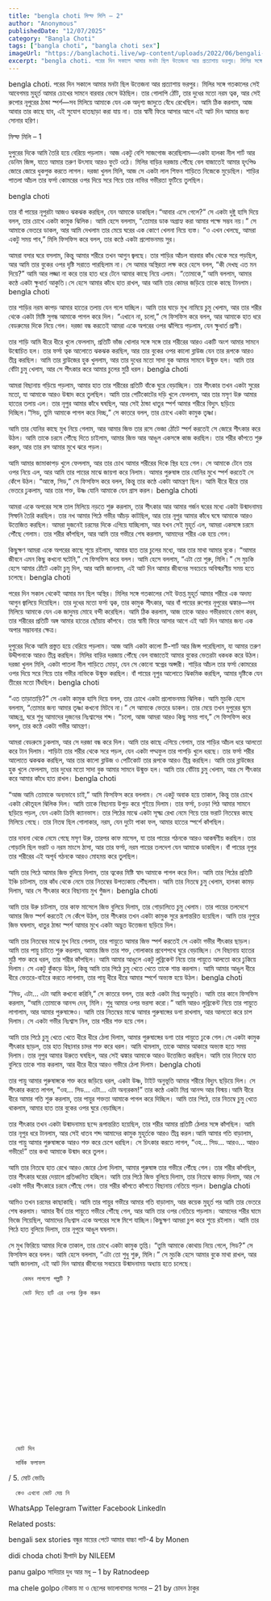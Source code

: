 ```yaml
---
title: "bengla choti মিল্ফ মিলি – 2"
author: "Anonymous"
publishedDate: "12/07/2025"
category: "Bangla Choti"
tags: ["bangla choti", "bangla choti sex"]
imageUrl: "https://banglachoti.live/wp-content/uploads/2022/06/bengali-sex-stories-e1655570085519-150x150.jpg"
excerpt: "bengla choti. পরের দিন সকালে আমার মনটা ছিল উত্তেজনা আর প্রত্যাশায় ভরপুর। মিলির সঙ্গে গতকালের সেই আবেগময় মুহূর্ত আমার চোখের সামনে বারবার ভেসে উঠছিল। তার গোলাপি ঠোঁট, তার দুধের মতো নরম ত্বক, আর সেই রু..."
---
```


bengla choti. পরের দিন সকালে আমার মনটা ছিল উত্তেজনা আর প্রত্যাশায় ভরপুর। মিলির সঙ্গে গতকালের সেই আবেগময় মুহূর্ত আমার চোখের সামনে বারবার ভেসে উঠছিল। তার গোলাপি ঠোঁট, তার দুধের মতো নরম ত্বক, আর সেই রুপোর নূপুরের ঠান্ডা স্পর্শ—সব মিলিয়ে আমাকে যেন এক অদৃশ্য জাদুতে বেঁধে রেখেছিল। আমি ঠিক করলাম, আজ আবার তার কাছে যাব, এই সুযোগ হাতছাড়া করা যায় না। তার স্বামী ফিরে আসার আগে এই আট দিন আমার জন্য সোনার হরিণ।


মিল্ফ মিলি – 1


দুপুরের দিকে আমি তৈরি হয়ে বেরিয়ে পড়লাম। আজ একটু বেশি সাজগোজ করেছিলাম—একটা হালকা নীল শার্ট আর ডেনিম জিন্স, যাতে আমার তরুণ উৎসাহ আরও ফুটে ওঠে। মিলির বাড়ির দরজায় পৌঁছে বেল বাজাতেই আমার হৃৎপিণ্ড জোরে জোরে ধুকপুক করতে লাগল। দরজা খুলল মিলি, আজ সে একটা লাল শিফন শাড়িতে নিজেকে মুড়েছিল। শাড়ির পাতলা আঁচল তার ফর্সা কোমরের ওপর দিয়ে সরে গিয়ে তার নাভির গভীরতা ফুটিয়ে তুলছিল।


bengla choti


তার বাঁ পায়ের নূপুরটা আজও ঝকঝক করছিল, যেন আমাকে ডাকছিল।“আবার এসে গেলে?” সে একটা দুষ্টু হাসি দিয়ে বলল, তার চোখে একটা কামুক ঝিলিক। আমি হেসে বললাম, “তোমার ডাক অগ্রাহ্য করা আমার পক্ষে সম্ভব নয়।” সে আমাকে ভেতরে ডাকল, আর আমি দেখলাম তার মেয়ে ঘরের এক কোণে খেলনা নিয়ে ব্যস্ত। “ও এখন খেলছে, আমরা একটু সময় পাব,” মিলি ফিসফিস করে বলল, তার কণ্ঠে একটা প্রলোভনময় সুর।


আমরা বসার ঘরে বসলাম, কিন্তু আমার শরীরে তখন আগুন জ্বলছে। তার শাড়ির আঁচল বারবার কাঁধ থেকে সরে পড়ছিল, আর আমি তার বুকের ওপর দৃষ্টি সরাতে পারছিলাম না। সে আমার অস্থিরতা লক্ষ করে হেসে বলল, “কী দেখছ এত মন দিয়ে?” আমি আর লজ্জা না করে তার হাত ধরে টেনে আমার কাছে নিয়ে এলাম। “তোমাকে,” আমি বললাম, আমার কণ্ঠে একটা ক্ষুধার্ত আকুতি।সে হেসে আমার কাঁধে হাত রাখল, আর আমি তার কোমর জড়িয়ে তাকে কাছে টানলাম। bengla choti


তার শাড়ির নরম কাপড় আমার হাতের তলায় যেন গলে যাচ্ছিল। আমি তার ঘাড়ে মুখ নামিয়ে চুমু খেলাম, আর তার শরীর থেকে একটা মিষ্টি সুগন্ধ আমাকে পাগল করে দিল। “এখানে না, চলো,” সে ফিসফিস করে বলল, আর আমাকে হাত ধরে বেডরুমের দিকে নিয়ে গেল। দরজা বন্ধ করতেই আমরা একে অপরের ওপর ঝাঁপিয়ে পড়লাম, যেন ক্ষুধার্ত প্রাণী।












তার শাড়ি আমি ধীরে ধীরে খুলে ফেললাম, প্রতিটি ভাঁজ খোলার সঙ্গে সঙ্গে তার শরীরের আরও একটি অংশ আমার সামনে উন্মোচিত হল। তার ফর্সা ত্বক আলোতে ঝকঝক করছিল, আর তার বুকের ওপর কালো ব্লাউজ যেন তার রূপকে আরও তীব্র করছিল। আমি তার ব্লাউজের হুক খুললাম, আর তার দুধের মতো সাদা বুক আমার সামনে উন্মুক্ত হল। আমি তার বোঁটা চুমু খেলাম, আর সে শীৎকার করে আমার চুলের মুঠি ধরল। bengla choti


আমরা বিছানায় গড়িয়ে পড়লাম, আমার হাত তার শরীরের প্রতিটি বাঁকে ঘুরে বেড়াচ্ছিল। তার শীৎকার তখন একটা সুরের মতো, যা আমাকে আরও উন্মাদ করে তুলছিল। আমি তার পেটিকোটের দড়ি খুলে ফেললাম, আর তার মসৃণ উরু আমার হাতের তলায় এল। তার নূপুর আমার কাঁধে ঘষছিল, আর সেই ঠান্ডা ধাতুর স্পর্শ আমার শরীরে বিদ্যুৎ ছড়িয়ে দিচ্ছিল।“সিড, তুমি আমাকে পাগল করে দিচ্ছ,” সে কাতরে বলল, তার চোখে একটা কামুক তৃষ্ণা।


আমি তার যোনির কাছে মুখ নিয়ে গেলাম, আর আমার জিভ তার রসে ভেজা ঠোঁটে স্পর্শ করতেই সে জোরে শীৎকার করে উঠল। আমি তাকে চরমে পৌঁছে দিতে চাইলাম, আমার জিভ আর আঙুল একসঙ্গে কাজ করছিল। তার শরীর কাঁপতে শুরু করল, আর তার রস আমার মুখে ঝরে পড়ল।


আমি আমার জামাকাপড় খুলে ফেললাম, আর তার চোখ আমার শরীরের দিকে স্থির হয়ে গেল। সে আমাকে টেনে তার ওপর নিয়ে এল, আর আমি তার পায়ের মাঝে জায়গা করে নিলাম। আমার পুরুষাঙ্গ তার যোনির মুখে স্পর্শ করতেই সে কেঁপে উঠল। “আস্তে, সিড,” সে ফিসফিস করে বলল, কিন্তু তার কণ্ঠে একটা আমন্ত্রণ ছিল। আমি ধীরে ধীরে তার ভেতরে ঢুকলাম, আর তার শক্ত, উষ্ণ যোনি আমাকে যেন গ্রাস করল। bengla choti


আমরা একে অপরের সঙ্গে তাল মিলিয়ে নড়তে শুরু করলাম, তার শীৎকার আর আমার গর্জন ঘরের মধ্যে একটা উন্মাদনাময় সিম্ফনি তৈরি করছিল। তার নখ আমার পিঠে গভীর আঁচড় কাটছিল, আর তার নূপুর আমার কাঁধে ঘষে আমাকে আরও উত্তেজিত করছিল। আমরা দুজনেই চরমের দিকে এগিয়ে যাচ্ছিলাম, আর যখন সেই মুহূর্ত এল, আমরা একসঙ্গে চরমে পৌঁছে গেলাম। তার শরীর কাঁপছিল, আর আমি তার গভীরে শেষ করলাম, আমাদের শরীর এক হয়ে গেল।


কিছুক্ষণ আমরা একে অপরের কাছে শুয়ে রইলাম, আমার হাত তার চুলের মধ্যে, আর তার মাথা আমার বুকে। “আমার জীবনে এমন কিছু কখনো ঘটেনি,” সে ফিসফিস করে বলল। আমি হেসে বললাম, “এটা তো শুরু, মিলি।” সে মুচকি হেসে আমার ঠোঁটে একটা চুমু দিল, আর আমি জানলাম, এই আট দিন আমার জীবনের সবচেয়ে অবিস্মরণীয় সময় হতে চলেছে। bengla choti


পরের দিন সকাল থেকেই আমার মন ছিল অস্থির। মিলির সঙ্গে গতকালের সেই উত্তপ্ত মুহূর্ত আমার শরীরে এক অদম্য আগুন জ্বালিয়ে দিয়েছিল। তার দুধের মতো ফর্সা ত্বক, তার কামুক শীৎকার, আর বাঁ পায়ের রুপোর নূপুরের ঝঙ্কার—সব মিলিয়ে আমাকে যেন এক জাদুময় মোহে বন্দী করেছিল। আমি ঠিক করলাম, আজ তাকে আরও গভীরভাবে ভোগ করব, তার শরীরের প্রতিটি অঙ্গ আমার হাতের ছোঁয়ায় কাঁপবে। তার স্বামী ফিরে আসার আগে এই আট দিন আমার জন্য এক অপার সম্ভাবনার ক্ষেত্র।


দুপুরের দিকে আমি প্রস্তুত হয়ে বেরিয়ে পড়লাম। আজ আমি একটা কালো টি-শার্ট আর জিন্স পরেছিলাম, যা আমার তরুণ উদ্দীপনাকে আরও তীব্র করছিল। মিলির বাড়ির দরজায় পৌঁছে বেল বাজাতেই আমার বুকের ভেতরটা ধকধক করে উঠল। দরজা খুলল মিলি, একটা পাতলা নীল শাড়িতে মোড়া, যেন সে কোনো স্বপ্নের অপ্সরী। শাড়ির আঁচল তার ফর্সা কোমরের ওপর দিয়ে সরে গিয়ে তার গভীর নাভিকে উন্মুক্ত করছিল। বাঁ পায়ের নূপুর আলোতে ঝিকমিক করছিল, আমার দৃষ্টিকে যেন তীরের মতো বিঁধছিল। bengla choti


“এত তাড়াতাড়ি?” সে একটা কামুক হাসি দিয়ে বলল, তার চোখে একটা প্রলোভনময় ঝিলিক। আমি মুচকি হেসে বললাম, “তোমার জন্য আমার তৃষ্ণা কখনো মিটবে না।” সে আমাকে ভেতরে ডাকল। তার মেয়ে তখন দুপুরের ঘুমে আচ্ছন্ন, ঘরে শুধু আমাদের দুজনের নিঃশ্বাসের শব্দ। “চলো, আজ আমরা আরও কিছু সময় পাব,” সে ফিসফিস করে বলল, তার কণ্ঠে একটা গভীর আমন্ত্রণ।


আমরা বেডরুমে ঢুকলাম, আর সে দরজা বন্ধ করে দিল। আমি তার কাছে এগিয়ে গেলাম, তার শাড়ির আঁচল ধরে আলতো করে টান দিলাম। শাড়িটা তার শরীর থেকে সরে পড়ল, যেন একটা পদ্মফুল তার পাপড়ি খুলে ধরছে। তার ফর্সা শরীর আলোতে ঝকঝক করছিল, আর তার কালো ব্লাউজ ও পেটিকোট তার রূপকে আরও তীব্র করছিল। আমি তার ব্লাউজের হুক খুলে ফেললাম, তার দুধের মতো সাদা বুক আমার সামনে উন্মুক্ত হল। আমি তার বোঁটায় চুমু খেলাম, আর সে শীৎকার করে আমার কাঁধে হাত রাখল। bengla choti


“আজ আমি তোমাকে অন্যভাবে চাই,” আমি ফিসফিস করে বললাম। সে একটু অবাক হয়ে তাকাল, কিন্তু তার চোখে একটা কৌতূহল ঝিলিক দিল। আমি তাকে বিছানায় উপুড় করে শুইয়ে দিলাম। তার ফর্সা, চওড়া পিঠ আমার সামনে ছড়িয়ে পড়ল, যেন একটা ক্রিমি ক্যানভাস। তার পিঠের মাঝে একটা সূক্ষ্ম রেখা নেমে গিয়ে তার ভরাট নিতম্বের কাছে মিলিয়ে গেছে। তার নিতম্ব ছিল গোলাকার, নরম, যেন দুটো পাকা ফল, আমার হাতের স্পর্শে কাঁপছিল।


তার দাবনা থেকে নেমে গেছে মসৃণ উরু, তারপর কাফ মাসেল, যা তার পায়ের গঠনকে আরও আকর্ষণীয় করছিল। তার গোড়ালি ছিল ভরাট ও নরম মাংসে ঠাসা, আর তার ফর্সা, নরম পায়ের তলদেশ যেন আমাকে ডাকছিল। বাঁ পায়ের নূপুর তার শরীরের এই অপূর্ব গঠনকে আরও মোহময় করে তুলছিল।


আমি তার পিঠে আমার জিভ বুলিয়ে দিলাম, তার ত্বকের মিষ্টি স্বাদ আমাকে পাগল করে দিল। আমি তার পিঠের প্রতিটি ইঞ্চি চাটলাম, তার কাঁধ থেকে নেমে তার নিতম্বের উপত্যকায় পৌঁছলাম। আমি তার নিতম্বে চুমু খেলাম, হালকা কামড় দিলাম, আর সে শীৎকার করে বিছানায় মুখ গুঁজল। bengla choti


আমি তার উরু চাটলাম, তার কাফ মাসেলে জিভ বুলিয়ে দিলাম, তার গোড়ালিতে চুমু খেলাম। তার পায়ের তলদেশে আমার জিভ স্পর্শ করতেই সে কেঁপে উঠল, তার শীৎকার তখন একটা কামুক সুরে রূপান্তরিত হয়েছিল। আমি তার নূপুরে জিভ ঘষলাম, ধাতুর ঠান্ডা স্পর্শ আমার মুখে একটা অদ্ভুত উত্তেজনা ছড়িয়ে দিল।


আমি তার নিতম্বের মাঝে মুখ নিয়ে গেলাম, তার পায়ুতে আমার জিভ স্পর্শ করতেই সে একটা গভীর শীৎকার ছাড়ল। আমি তার পায়ু চাটতে শুরু করলাম, আমার জিভ তার শক্ত, গোলাকার প্রবেশপথে ঘুরে বেড়াচ্ছিল। সে বিছানায় হাতের মুঠি শক্ত করে ধরল, তার শরীর কাঁপছিল। আমি আমার আঙুলে একটু লুব্রিকেন্ট নিয়ে তার পায়ুতে আলতো করে ঢুকিয়ে দিলাম। সে একটু কুঁকড়ে উঠল, কিন্তু আমি তার পিঠে চুমু খেতে খেতে তাকে শান্ত করলাম। আমি আমার আঙুল ধীরে ধীরে ভেতরে-বাইরে করতে লাগলাম, তার পায়ু ধীরে ধীরে আমার স্পর্শে অভ্যস্ত হয়ে উঠল। bengla choti


“সিড, এটা… এটা আমি কখনো করিনি,” সে কাতরে বলল, তার কণ্ঠে একটা মিশ্র অনুভূতি। আমি তার কানে ফিসফিস করলাম, “আমি তোমাকে আনন্দ দেব, মিলি। শুধু আমার ওপর ভরসা করো।” আমি আরও লুব্রিকেন্ট নিয়ে তার পায়ুতে লাগালাম, আর আমার পুরুষাঙ্গেও। আমি তার নিতম্বের মাঝে আমার পুরুষাঙ্গের ডগা রাখলাম, আর আলতো করে চাপ দিলাম। সে একটা গভীর নিঃশ্বাস নিল, তার শরীর শক্ত হয়ে গেল।


আমি তার পিঠে চুমু খেতে খেতে ধীরে ধীরে ঠেলা দিলাম, আমার পুরুষাঙ্গের ডগা তার পায়ুতে ঢুকে গেল।সে একটা কামুক শীৎকার ছাড়ল, তার হাত বিছানার চাদর শক্ত করে ধরল। আমি থামলাম, তাকে আমার আকারে অভ্যস্ত হতে সময় দিলাম। তার নূপুর আমার উরুতে ঘষছিল, আর সেই ঝঙ্কার আমাকে আরও উত্তেজিত করছিল। আমি তার নিতম্বে হাত বুলিয়ে তাকে শান্ত করলাম, আর ধীরে ধীরে আরও গভীরে ঠেলা দিলাম। bengla choti


তার পায়ু আমার পুরুষাঙ্গকে শক্ত করে জড়িয়ে ধরল, একটা উষ্ণ, টাইট অনুভূতি আমার শরীরে বিদ্যুৎ ছড়িয়ে দিল। সে শীৎকার করতে লাগল, “ওহ… সিড… এটা… এটা অন্যরকম!” তার কণ্ঠে একটা মিশ্র আনন্দ আর বিস্ময়।আমি ধীরে ধীরে আমার গতি শুরু করলাম, তার পায়ুর শক্ততা আমাকে পাগল করে দিচ্ছিল। আমি তার পিঠে, তার নিতম্বে চুমু খেতে থাকলাম, আমার হাত তার বুকের ওপর ঘুরে বেড়াচ্ছিল।


তার শীৎকার তখন একটা উন্মাদনাময় ছন্দে রূপান্তরিত হয়েছিল, তার শরীর আমার প্রতিটি ঠেলার সঙ্গে কাঁপছিল। আমি তার নূপুর ধরে টানলাম, আর সেই ধাতব শব্দ আমাদের কামুক মুহূর্তকে আরও তীব্র করল।আমি আমার গতি বাড়ালাম, তার পায়ু আমার পুরুষাঙ্গকে আরও শক্ত করে চেপে ধরছিল। সে চিৎকার করতে লাগল, “ওহ… সিড… আরও… আরও গভীরে!” তার কথা আমাকে উন্মাদ করে তুলল।


আমি তার নিতম্বে হাত রেখে আরও জোরে ঠেলা দিলাম, আমার পুরুষাঙ্গ তার গভীরে পৌঁছে গেল। তার শরীর কাঁপছিল, তার শীৎকার ঘরের দেয়ালে প্রতিধ্বনিত হচ্ছিল। আমি তার পিঠে জিভ বুলিয়ে দিলাম, তার নিতম্বে কামড় দিলাম, আর সে একটা গভীর শীৎকারে চরমে পৌঁছে গেল। তার শরীর কাঁপতে কাঁপতে বিছানায় নেতিয়ে পড়ল। bengla choti


আমিও তখন চরমের কাছাকাছি। আমি তার পায়ুর গভীরে আমার গতি বাড়ালাম, আর কয়েক মুহূর্ত পর আমি তার ভেতরে শেষ করলাম। আমার বীর্য তার পায়ুতে গভীরে পৌঁছে গেল, আর আমি তার ওপর নেতিয়ে পড়লাম। আমাদের শরীর ঘামে ভিজে গিয়েছিল, আমাদের নিঃশ্বাস একে অপরের সঙ্গে মিশে যাচ্ছিল।কিছুক্ষণ আমরা চুপ করে শুয়ে রইলাম। আমি তার পিঠে হাত বুলিয়ে দিলাম, তার নূপুরে আঙুল ঘষলাম।


সে মুখ ফিরিয়ে আমার দিকে তাকাল, তার চোখে একটা কামুক তৃপ্তি। “তুমি আমাকে কোথায় নিয়ে গেলে, সিড?” সে ফিসফিস করে বলল। আমি হেসে বললাম, “এটা তো শুধু শুরু, মিলি।” সে মুচকি হেসে আমার বুকে মাথা রাখল, আর আমি জানলাম, এই আট দিন আমার জীবনের সবচেয়ে উন্মাদনাময় অধ্যায় হতে চলেছে।


 
 
 
        কেমন লাগলো গল্পটি ?      
 
        ভোট দিতে হার্ট এর ওপর ক্লিক করুন      
 
 
 
 
 
 
 
 
 
 
 
 
 
 
 
 
 
 
 
 
 
      ভোট দিন    
 
      সার্বিক ফলাফল 
 / 5. মোট ভোটঃ 
 
 
      কেও এখনো ভোট দেয় নি    
 
 
 
 
WhatsApp
Telegram
Twitter
Facebook
LinkedIn




Related posts:






bengali sex stories বন্ধুর মায়ের পেটে আমার বাচ্চা পার্ট-4 by Monen




didi choda choti রীপাদি by NILEEM




panu galpo সাদিয়ার দুধ আর মধু – 1 by Ratnodeep




ma chele golpo নৌকায় মা ও ছেলের ভালোবাসার সংসার – 21 by চোদন ঠাকুর
